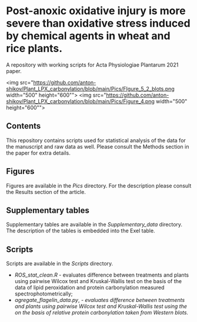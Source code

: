 

# Post-anoxic oxidative injury is more severe than oxidative stress induced by chemical agents in wheat and rice plants.
A repository with working scripts for Acta Physiologiae Plantarum 2021 paper.


<img src="https://github.com/anton-shikov/Plant_LPX_carbonylation/blob/main/Pics/FIgure_5_2_blots.png width="500" height="600"">
<img src="https://github.com/anton-shikov/Plant_LPX_carbonylation/blob/main/Pics/Figure_4.png width="500" height="600"">

## Contents 
This repository contains scripts used for statistical analysis of the data for the manuscript and raw data as well. Please consult the Methods section in the paper for extra details. 

## Figures
Figures are available in the <i> Pics </i> directory. For the description please consult the Results section of the article.

## Supplementary tables
Supplementary tables are available in the <i> Supplementary_data</i> directory. The description of the tables is embedded into the Exel table.

## Scripts
Scripts are available in the <i>Scripts</i> directory.
<ul>
  <li><em> ROS_stat_clean.R</em> - evaluates difference between treatments and plants using pairwise Wilcox test and Kruskal-Wallis test on the basis of the data of lipid peroxidation and protein carbonylation measured spectrophotometrically;</li>
  <li><em>agregate_flagelin_data.py</em>, <em>- evaluates difference between treatments and plants using pairwise Wilcox test and Kruskal-Wallis test using the on the basis of relative protein carbonylation taken from Western blots.</li>
</ul> 
